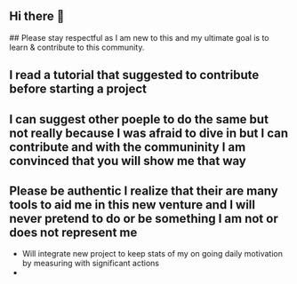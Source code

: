 ## Hi there 👋

<!--
**NewATP/NewATP** is a ✨ _special_ ✨ repository because its `README.md` (this file) appears on your GitHub profile.

Here are some ideas to get you started:

- 🔭 I’m currently working on meeting new people that will help grow...
- 🌱 I’m currently learning **coding with Python and cybersedcurity ...
- 👯 I’m looking to collaborate on writing content or any contribution work for any project that would permit me to expand my knowledge in open source
...
- 🤔 I’m looking for help with **created repositories I have no idea what i am doing so I wrongly created four new projects
...
- 💬 Ask me about ... **Anything that you see fit and would make grow together I will accept respectful criticism because this is the key to my growth     
- 📫 How to reach me: anyway you find fit I am always open...
- 😄 Pronouns: ...He/Him/His
- ⚡ Fun fact: get overstacked with overwellness pretty often  ...
-->  ## Please stay respectful as I am new to this and my ultimate goal is to learn & contribute to this community.
## I read a tutorial that suggested to contribute before starting a project  
## I can suggest other poeple to do the same but not really because I was afraid to dive in but I can contribute and with the communinity I am convinced that you will show me that way
## Please be authentic I realize that their are many tools to aid me in this new venture and I will never pretend to do or be something I am not or does not represent me
- Will integrate new project to keep stats of my on going daily motivation by measuring with significant actions
- 
